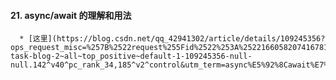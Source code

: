    #### 21. async/await 的理解和用法 
      * [这里](https://blog.csdn.net/qq_42941302/article/details/109245356?ops_request_misc=%257B%2522request%255Fid%2522%253A%2522166058207416781432969065%2522%252C%2522scm%2522%253A%252220140713.130102334..%2522%257D&request_id=166058207416781432969065&biz_id=0&utm_medium=distribute.pc_search_result.none-task-blog-2~all~top_positive~default-1-109245356-null-null.142^v40^pc_rank_34,185^v2^control&utm_term=async%E5%92%8Cawait%E7%94%A8%E6%B3%95&spm=1018.2226.3001.4187)